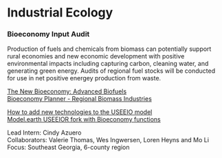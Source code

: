 # Industrial Ecology
### Bioeconomy Input Audit

Production of fuels and chemicals from biomass can potentially support rural economies and new economic development with positive environmental impacts including capturing carbon, cleaning water, and generating green energy.​ Audits of regional fuel stocks will be conducted for use in net positive energey production from waste.  

[The New Bioeconomy: Advanced Biofuels](../../community/biotech/#advanced)  
[Bioeconomy Planner - Regional Biomass Industries](/localsite/info/#show=bioeconomy)  
 

[How to add new technologies to the USEEIO model](../naics/)    
[Model.earth USEEIOR fork with Bioeconomy functions](https://github.com/modelearth/useeior/tree/Bio-Modeling)

Lead Intern: Cindy Azuero  
Collaborators: Valerie Thomas​, Wes Ingwersen, Loren Heyns and Mo Li  
Focus: Southeast Georgia, 6-county region   
